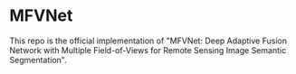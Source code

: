 # MFVNet
This repo is the official implementation of "MFVNet: Deep Adaptive Fusion Network with Multiple Field-of-Views for Remote Sensing Image Semantic Segmentation".
